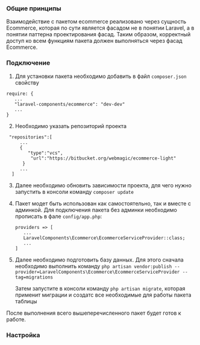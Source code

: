 ### Общие принципы

Взаимодействие с пакетом ecommerce реализовано через сущность Ecommerce, которая по сути является фасадом не в понятии Laravel, а в понятии паттерна проектирования фасад.
Таким образом, корректный доступ ко всем функциям пакета должен выполняться через фасад Ecommerce.


### Подключение

1. Для установки пакета необходимо добавить в файл `composer.json` свойству
 ``` 
require: {
    ...
    "laravel-components/ecommerce": "dev-dev"
    ...
}
 ```
2. Необходимо указать репозиторий проекта
```
 "repositories":[
     ...   
     {
        "type":"vcs",
         "url":"https://bitbucket.org/webmagic/ecommerce-light"
      } 
     ...
  ]
```
3. Далее необходимо обновить зависимости проекта, для чего нужно запустить в консоли команду `composer update`  
  
4. Пакет модет быть использован как самостоятельно, так и вместе с админкой. Для подключения пакета без админки необходимо прописать в фале `config/app.php`:
     ``` 
     providers => [
        ...
        LaravelComponents\Ecommerce\EcommerceServiceProvider::class;
        ...
     ]
     ``` 
  
     
5. Далее необходимо подготовить базу данных. Для этого сначала необходимо выполнить команду `php artisan vendor:publish --provider=LaravelComponents\Ecommerce\EcommerceServiceProvider --tag=migrations` 

    Затем запустите в консоли команду `php artisan migrate`, которая применит миграции и создатс все необходимые для работы пакета таблицы 

После выполнения всего вышеперечисленного пакет будет готов к работе. 

### Настройка


